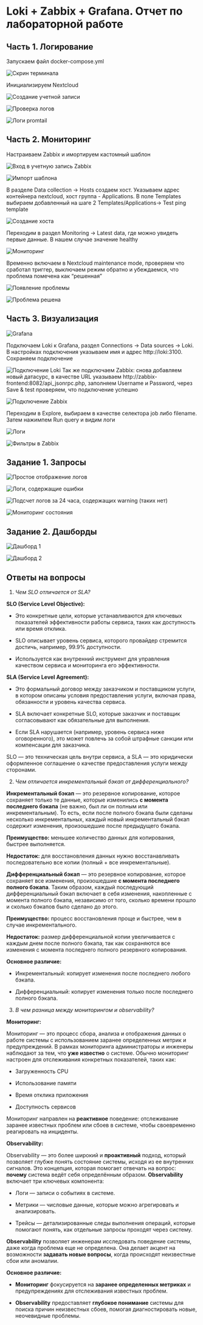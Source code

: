 # Loki + Zabbix + Grafana. Отчет по лабораторной работе

## Часть 1. Логирование

Запускаем файл docker-compose.yml

![Скрин терминала](images/img1.png)

Инициализируем Nextcloud

![Создание учетной записи](images/img2.png)

![Проверка логов](images/img3.png)

![Логи promtail](images/img4.png)

## Часть 2. Мониторинг

Настраиваем Zabbix и имортируем кастомный шаблон

![Вход в учетную запись Zabbix](images/img5.png)

![Импорт шаблона](images/img7.png)

В разделе Data collection → Hosts создаем хост. Указываем адрес контейнера nextcloud, хост группа - Applications. В поле Templates выбираем добавленный на шаге 2 Templates/Applications→ Test ping template


![Создание хоста](images/img9.png)

Переходим в раздел Monitoring → Latest data, где можно увидеть первые данные. В нашем случае значение healthy

![Мониторинг](images/img10.png)

Временно включаем в Nextcloud maintenance mode, проверяем что сработал триггер, выключаем режим обратно и убеждаемся, что
проблема помечена как “решенная”

![Появление проблемы](images/img11.png)

![Проблема решена](images/img12.png)

## Часть 3. Визуализация

![Grafana](images/img14.png)

Подключаем Loki к Grafana, раздел Connections → Data sources → Loki. В настройках подключения указываем имя и адрес http://loki:3100. Сохраняем подключение


![Подключение Loki](images/img15.png)
Так же подключаем Zabbix: снова добавляем новый датасурс, в качестве URL указываем http://zabbix-frontend:8082/api_jsonrpc.php, заполняем Username и Password, через Save & test проверяем, что подключение успешно

![Подключение Zabbix](images/img16.png)

Переходим в Explore, выбираем в качестве селектора job либо filename. Затем нажимпем Run query и видим логи

![Логи](images/img17.png)

![Фильтры в Zabbix](images/img18.png)

## Задание 1. Запросы

![Простое отображение логов](images/img19.png)

![Логи, содержащие ошибки](images/img20.png)

![Подсчет логов за 24 часа, содержащих warning (таких нет)](images/img21.png)

![Мониторинг состояния](images/img22.png)

## Задание 2. Дашборды

![Дашборд 1](images/img23.png)

![Дашборд 2](images/img24.png)

## Ответы на вопросы

1. *Чем SLO отличается от SLA?*

**SLO (Service Level Objective):**

- Это конкретные цели, которые устанавливаются для ключевых показателей эффективности работы сервиса, таких как доступность или время отклика.

- SLO описывает уровень сервиса, которого провайдер стремится достичь, например, 99.9% доступности.

- Используется как внутренний инструмент для управления качеством сервиса и мониторинга его эффективности.

**SLA (Service Level Agreement):**

- Это формальный договор между заказчиком и поставщиком услуги, в котором описаны условия предоставления услуги, включая права, обязанности и уровень качества сервиса.

- SLA включает конкретные SLO, которые заказчик и поставщик согласовывают как обязательные для выполнения.

- Если SLA нарушается (например, уровень сервиса ниже оговоренного), это может повлечь за собой штрафные санкции или компенсации для заказчика.

SLO — это техническая цель внутри сервиса, а SLA — это юридически оформленное соглашение о качестве предоставления услуги между сторонами.

2. *Чем отличается инкрементальный бэкап от дифференциального?*

**Инкрементальный бэкап** — это резервное копирование, которое сохраняет только те данные, которые изменились **с момента последнего бэкапа** (не важно, был ли он полным или инкрементальным). То есть, если после полного бэкапа были сделаны несколько инкрементальных, каждый новый инкрементальный бэкап содержит изменения, произошедшие после предыдущего бэкапа.

**Преимущество:** меньшее количество данных для копирования, быстрее выполняется.

**Недостаток:** для восстановления данных нужно восстанавливать последовательно все копии (полный + все инкрементальные).

**Дифференциальный бэкап** — это резервное копирование, которое сохраняет все изменения, произошедшие **с момента последнего полного бэкапа**. Таким образом, каждый последующий дифференциальный бэкап включает в себя изменения, накопленные с момента полного бэкапа, независимо от того, сколько времени прошло и сколько бэкапов было сделано до этого.

**Преимущество:** процесс восстановления проще и быстрее, чем в случае инкрементального.

**Недостаток:** размер дифференциальной копии увеличивается с каждым днем после полного бэкапа, так как сохраняются все изменения с момента последнего полного резервного копирования.

**Основное различие:**

- Инкрементальный: копирует изменения после последнего любого бэкапа.

- Дифференциальный: копирует изменения только после последнего полного бэкапа.

3. *В чем разница между мониторингом и observability?*

**Мониторинг:**

Мониторинг — это процесс сбора, анализа и отображения данных о работе системы с использованием заранее определенных метрик и предупреждений. В рамках мониторинга администраторы и инженеры наблюдают за тем, что **уже известно** о системе. Обычно мониторинг настроен для отслеживания конкретных показателей, таких как:

- Загруженность CPU

- Использование памяти

- Время отклика приложения

- Доступность сервисов

Мониторинг направлен на **реактивное** поведение: отслеживание заранее известных проблем или сбоев в системе, чтобы своевременно реагировать на инциденты.

**Observability:**

Observability — это более широкий и **проактивный** подход, который позволяет глубже понять состояние системы, исходя из ее внутренних сигналов. Это концепция, которая помогает отвечать на вопрос: **почему** система ведёт себя определённым образом. **Observability** включает три ключевых компонента:

- Логи — записи о событиях в системе.

- Метрики — числовые данные, которые можно агрегировать и анализировать.

- Трейсы — детализированные следы выполнения операций, которые помогают понять, как отдельные запросы проходят через систему.

**Observability** позволяет инженерам исследовать поведение системы, даже когда проблема еще не определена. Она делает акцент на возможности **задавать новые вопросы**, когда происходят неизвестные сбои или аномалии.

**Основное различие:**

- **Мониторинг** фокусируется на **заранее определенных метриках** и предупреждениях для отслеживания известных проблем.

- **Observability** предоставляет **глубокое понимание** системы для поиска причин неизвестных сбоев, помогая диагностировать новые, неочевидные проблемы.
